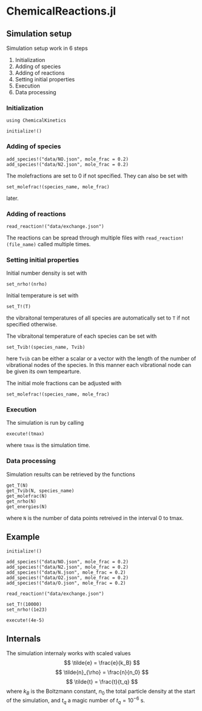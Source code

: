 # ChemicalReactions.jl

## Simulation setup
Simulation setup work in 6 steps
1. Initialization
1. Adding of species
1. Adding of reactions
1. Setting initial properties
1. Execution
1. Data processing

### Initialization
```
using ChemicalKinetics

initialize!()
```

### Adding of species
```
add_species!("data/NO.json", mole_frac = 0.2)
add_species!("data/N2.json", mole_frac = 0.2)
```
The molefractions are set to 0 if not specified.
They can also be set with
```
set_molefrac!(species_name, mole_frac)
```
later.

### Adding of reactions
```
read_reaction!("data/exchange.json")
```
The reactions can be spread through multiple files with `read_reaction!(file_name)` called multiple times.

### Setting initial properties
Initial number density is set with
```
set_nrho!(nrho)
```
Initial temperature is set with
```
set_T!(T)
```
the vibraitonal temperatures of all species are automatically set to `T` if not specified otherwise.

The vibraitonal temperature of each species can be set with
```
set_Tvib!(species_name, Tvib)
```
here `Tvib` can be either a scalar or a vector with the length of the number of vibrational nodes of the species.
In this manner each vibrational node can be given its own tempearture.

The initial mole fractions can be adjusted with
```
set_molefrac!(species_name, mole_frac)
```

### Execution
The simulation is run by calling
```
execute!(tmax)
```
where `tmax` is the simulation time.

### Data processing
Simulation results can be retrieved by the functions
```
get_T(N)
get_Tvib(N, species_name)
get_molefrac(N)
get_nrho(N)
get_energies(N)
```
where `N` is the number of data points retreived in the interval 0 to tmax.

## Example
```
initialize!()

add_species!("data/NO.json", mole_frac = 0.2)
add_species!("data/N2.json", mole_frac = 0.2)
add_species!("data/N.json", mole_frac = 0.2)
add_species!("data/O2.json", mole_frac = 0.2)
add_species!("data/O.json", mole_frac = 0.2)

read_reaction!("data/exchange.json")

set_T!(10000)
set_nrho!(1e23)

execute!(4e-5)
```


## Internals
The simulation internaly works with scaled values
$$
\tilde{e} = \frac{e}{k_B}
$$
$$
\tilde{n}_{\rho} = \frac{n}{n_0}
$$
$$
\tilde{t} = \frac{t}{t_q}
$$
where $k_B$ is the Boltzmann constant, $n_0$ the total particle density at the start of the simulation, and $t_q$ a magic number of $t_q = 10^{-6}$ s.
